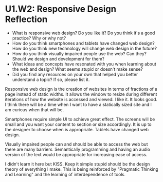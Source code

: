 # U1.W2: Responsive Design Reflection

* What is responsive web design? Do you like it?  Do you think it's a good practice? Why or why not?
* How do you think smartphones and tablets have changed web design? How do you think new technology will change web design in the future?
* How do you think visually impaired people use the web? Can they? Should we design and development for them?
* What ideas and concepts have resonated with you when learning about the web and design? What seems stupid or doesn't make sense?
* Did you find any resources on your own that helped you better understand a topic? If so, please list it.


Responsive web design is the creation of websites in terms of fractions of a page instead of static widths. It allows the window to resize during different iterations of how the website is accessed and viewed. I like it. It looks good. I think there will be a time when I want to have a statically sized site and I am curious when that will be. 

Smartphones require simple UI to achieve great effect. The screens will be small and you want your content to section or size accordingly. It is up to the designer to choose when is appropriate. Tablets have changed web design. 

Visually impaired people can and should be able to access the web but there are many barriers. Semantically programming and having an audio version of the text would be appropriate for increasing ease of access. 

I didn't learn it here but KISS. Keep it simple stupid should be the design theory of everything I make. This is being reinforced by "Pragmatic Thinking and Learning" and the learning of interdependence of tools. 